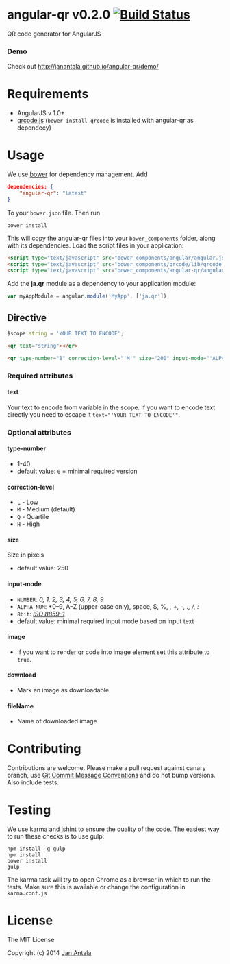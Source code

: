 # angular-qr v0.2.0 [![Build Status](https://travis-ci.org/janantala/angular-qr.png?branch=master)](https://travis-ci.org/janantala/angular-qr)

QR code generator for AngularJS

### Demo

Check out http://janantala.github.io/angular-qr/demo/

# Requirements

- AngularJS v 1.0+
- [qrcode.js](https://github.com/janantala/qrcode) (`bower install qrcode` is installed with angular-qr as dependecy)

# Usage

We use [bower](http://twitter.github.com/bower/) for dependency management. Add

```json
dependencies: {
    "angular-qr": "latest"
}
```

To your `bower.json` file. Then run

    bower install

This will copy the angular-qr files into your `bower_components` folder, along with its dependencies. Load the script files in your application:

```html
<script type="text/javascript" src="bower_components/angular/angular.js"></script>
<script type="text/javascript" src="bower_components/qrcode/lib/qrcode.min.js"></script>
<script type="text/javascript" src="bower_components/angular-qr/angular-qr.min.js"></script>
```

Add the **ja.qr** module as a dependency to your application module:

```js
var myAppModule = angular.module('MyApp', ['ja.qr']);
```

## Directive    

```js
$scope.string = 'YOUR TEXT TO ENCODE';
```

```html
<qr text="string"></qr>
```

```html
<qr type-number="8" correction-level="'M'" size="200" input-mode="'ALPHA_NUM'" text="string" image="true"></qr>
```

### Required attributes

#### text
Your text to encode from variable in the scope. If you want to encode text directly you need to escape it `text="'YOUR TEXT TO ENCODE'"`.

### Optional attributes

#### type-number
- 1-40
- default value: `0` = minimal required version

#### correction-level
- `L` - Low
- `M` - Medium (default)
- `Q` - Quartile
- `H` - High
 
#### size
Size in pixels
- default value: 250

#### input-mode
- `NUMBER`: *0, 1, 2, 3, 4, 5, 6, 7, 8, 9*
- `ALPHA_NUM`: *0–9, A–Z (upper-case only), space, $, %, *, +, -, ., /, :*
- `8bit`: *[ISO 8859-1](http://en.wikipedia.org/wiki/ISO_8859-1)*
- default value: minimal required input mode based on input text

#### image
- If you want to render qr code into image element set this attribute to `true`.

#### download
- Mark an image as downloadable

#### fileName
- Name of downloaded image

# Contributing

Contributions are welcome. Please make a pull request against canary branch, use [Git Commit Message Conventions](https://docs.google.com/document/d/1QrDFcIiPjSLDn3EL15IJygNPiHORgU1_OOAqWjiDU5Y/edit#heading=h.uyo6cb12dt6w) and do not bump versions. Also include tests.

# Testing

We use karma and jshint to ensure the quality of the code. The easiest way to run these checks is to use gulp:

    npm install -g gulp
    npm install
    bower install
    gulp

The karma task will try to open Chrome as a browser in which to run the tests. Make sure this is available or change the configuration in `karma.conf.js` 


# License

The MIT License

Copyright (c) 2014 [Jan Antala](http://www.janantala.com)
